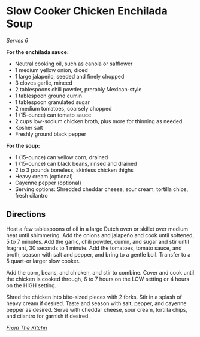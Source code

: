 # Slow Cooker Chicken Enchilada Soup
*Serves 6*

**For the enchilada sauce:**
* Neutral cooking oil, such as canola or safflower
* 1 medium yellow onion, diced
* 1 large jalapeño, seeded and finely chopped
* 3 cloves garlic, minced
* 2 tablespoons chili powder, prerably Mexican-style
* 1 tablespoon ground cumin
* 1 tablespoon granulated sugar
* 2 medium tomatoes, coarsely chopped
* 1 (15-ounce) can tomato sauce
* 2 cups low-sodium chicken broth, plus more for thinning as needed
* Kosher salt
* Freshly ground black pepper

**For the soup:**
* 1 (15-ounce) can yellow corn, drained
* 1 (15-ounce) can black beans, rinsed and drained
* 2 to 3 pounds boneless, skinless chicken thighs
* Heavy cream (optional)
* Cayenne pepper (optional)
* Serving options: Shredded cheddar cheese, sour cream, tortilla chips, fresh cilantro

## Directions
Heat a few tablespoons of oil in a large Dutch oven or skillet over medium heat until shimmering. Add the onions and jalapeño and cook until softened, 5 to 7 minutes. Add the garlic, chili powder, cumin, and sugar and stir until fragrant, 30 seconds to 1 minute. Add the tomatoes, tomato sauce, and broth, season with salt and pepper, and bring to a gentle boil. Transfer to a 5 quart-or larger slow cooker.

Add the corn, beans, and chicken, and stir to combine. Cover and cook until the chicken is cooked through, 6 to 7 hours on the LOW setting or 4 hours on the HIGH setting.

Shred the chicken into bite-sized pieces with 2 forks. Stir in a splash of heavy cream if desired. Taste and season with salt, pepper, and cayenne pepper as desired. Serve with cheddar cheese, sour cream, tortilla chips, and cilantro for garnish if desired.

*[From The Kitchn](https://www.thekitchn.com/recipe-slow-cooker-chicken-enchilada-soup-193675)*
